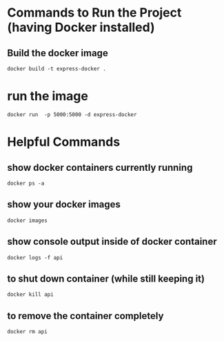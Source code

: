 # Commands to Run the Project (having Docker installed)
## Build the docker image 
`docker build -t express-docker .`

# run the image
`docker run  -p 5000:5000 -d express-docker`


# Helpful Commands
## show docker containers currently running
`docker ps -a`

## show your docker images
`docker images`

## show console output inside of docker container
`docker logs -f api`

## to shut down container (while still keeping it)
`docker kill api`

## to remove the container completely
`docker rm api`